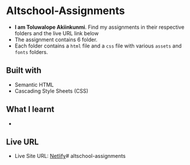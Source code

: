 # Altschool-Assignments

- **I am Toluwalope Akiinkunmi**. Find my assignments in their respective folders and the live URL link below
- The assignment contains 6 folder.
- Each folder contains a `html` file and a `css` file with various `assets` and `fonts` folders.

## Built with

- Semantic HTML
- Cascading Style Sheets (CSS)

## What I learnt

-

## Live URL

- Live Site URL: [Netlify](https://altsch-css-assignment.netlify.app/)# altschool-assignments
